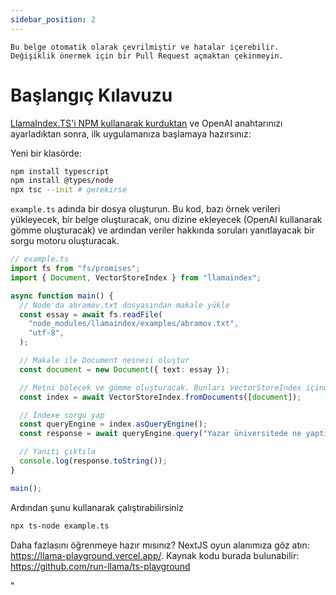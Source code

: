 ```yaml
---
sidebar_position: 2
---
```


`Bu belge otomatik olarak çevrilmiştir ve hatalar içerebilir. Değişiklik önermek için bir Pull Request açmaktan çekinmeyin.`

# Başlangıç Kılavuzu

[LlamaIndex.TS'i NPM kullanarak kurduktan](installation) ve OpenAI anahtarınızı ayarladıktan sonra, ilk uygulamanıza başlamaya hazırsınız:

Yeni bir klasörde:

```bash npm2yarn
npm install typescript
npm install @types/node
npx tsc --init # gerekirse
```

`example.ts` adında bir dosya oluşturun. Bu kod, bazı örnek verileri yükleyecek, bir belge oluşturacak, onu dizine ekleyecek (OpenAI kullanarak gömme oluşturacak) ve ardından veriler hakkında soruları yanıtlayacak bir sorgu motoru oluşturacak.

```ts
// example.ts
import fs from "fs/promises";
import { Document, VectorStoreIndex } from "llamaindex";

async function main() {
  // Node'da abramov.txt dosyasından makale yükle
  const essay = await fs.readFile(
    "node_modules/llamaindex/examples/abramov.txt",
    "utf-8",
  );

  // Makale ile Document nesnesi oluştur
  const document = new Document({ text: essay });

  // Metni bölecek ve gömme oluşturacak. Bunları VectorStoreIndex içinde sakla
  const index = await VectorStoreIndex.fromDocuments([document]);

  // İndexe sorgu yap
  const queryEngine = index.asQueryEngine();
  const response = await queryEngine.query("Yazar üniversitede ne yaptı?");

  // Yanıtı çıktıla
  console.log(response.toString());
}

main();
```

Ardından şunu kullanarak çalıştırabilirsiniz

```bash
npx ts-node example.ts
```

Daha fazlasını öğrenmeye hazır mısınız? NextJS oyun alanımıza göz atın: https://llama-playground.vercel.app/. Kaynak kodu burada bulunabilir: https://github.com/run-llama/ts-playground

"
